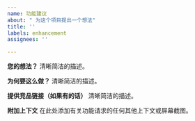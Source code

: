 ```yaml
---
name: 功能建议
about: " 为这个项目提出一个想法"
title: ''
labels: enhancement
assignees: ''

---
```


**您的想法？**
清晰简洁的描述。

**为何要这么做？**
清晰简洁的描述。

**提供竞品链接（如果有的话）**
清晰简洁的描述。

**附加上下文**
在此处添加有关功能请求的任何其他上下文或屏幕截图。
